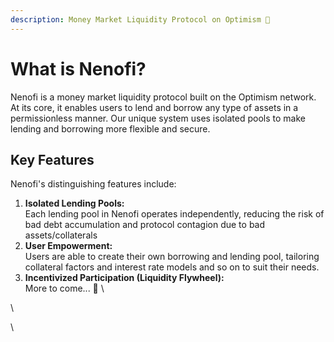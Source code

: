 ```yaml
---
description: Money Market Liquidity Protocol on Optimism 🔴
---
```


# What is Nenofi?

Nenofi is a money market liquidity protocol built on the Optimism network. At its core, it enables users to lend and borrow any type of assets in a permissionless manner. Our unique system uses isolated pools to make lending and borrowing more flexible and secure.

## Key Features

Nenofi's distinguishing features include:

1. &#x20;**Isolated Lending Pools:**\
   Each lending pool in Nenofi operates independently, reducing the risk of bad debt accumulation and protocol contagion due to bad assets/collaterals
2. **User Empowerment:** \
   Users are able to create their own borrowing and lending pool, tailoring collateral factors and interest rate models and so on to suit their needs.
3. **Incentivized Participation (Liquidity Flywheel):** \
   More to come... 👀 \




\


\


